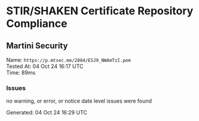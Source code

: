 # STIR/SHAKEN Certificate Repository Compliance

## Martini Security

Name: `https://p.mtsec.me/2884/ESJ9_NWAmTzI.pem`\
Tested At: 04 Oct 24 16:17 UTC\
Time: 89ms

### Issues

no warning, or error, or notice date level issues were found

Generated: 04 Oct 24 16:29 UTC